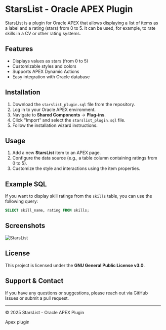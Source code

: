 # StarsList - Oracle APEX Plugin

StarsList is a plugin for Oracle APEX that allows displaying a list of items as a label and a rating (stars) from 0 to 5. It can be used, for example, to rate skills in a CV or other rating systems.

## Features
- Displays values as stars (from 0 to 5)
- Customizable styles and colors
- Supports APEX Dynamic Actions
- Easy integration with Oracle database

## Installation
1. Download the `starslist_plugin.sql` file from the repository.
2. Log in to your Oracle APEX environment.
3. Navigate to **Shared Components** → **Plug-ins**.
4. Click "Import" and select the `starslist_plugin.sql` file.
5. Follow the installation wizard instructions.

## Usage
1. Add a new **StarsList** item to an APEX page.
2. Configure the data source (e.g., a table column containing ratings from 0 to 5).
3. Customize the style and interactions using the item properties.

## Example SQL
If you want to display skill ratings from the `skills` table, you can use the following query:

```sql
SELECT skill_name, rating FROM skills;
```

## Screenshots
![StarsList](https://github.com/user-attachments/assets/d0f3814b-c219-438e-9b59-da5ef32429a5)


## License
This project is licensed under the **GNU General Public License v3.0**.

## Support & Contact
If you have any questions or suggestions, please reach out via GitHub Issues or submit a pull request.

---
© 2025 StarsList - Oracle APEX Plugin

Apex plugin 
